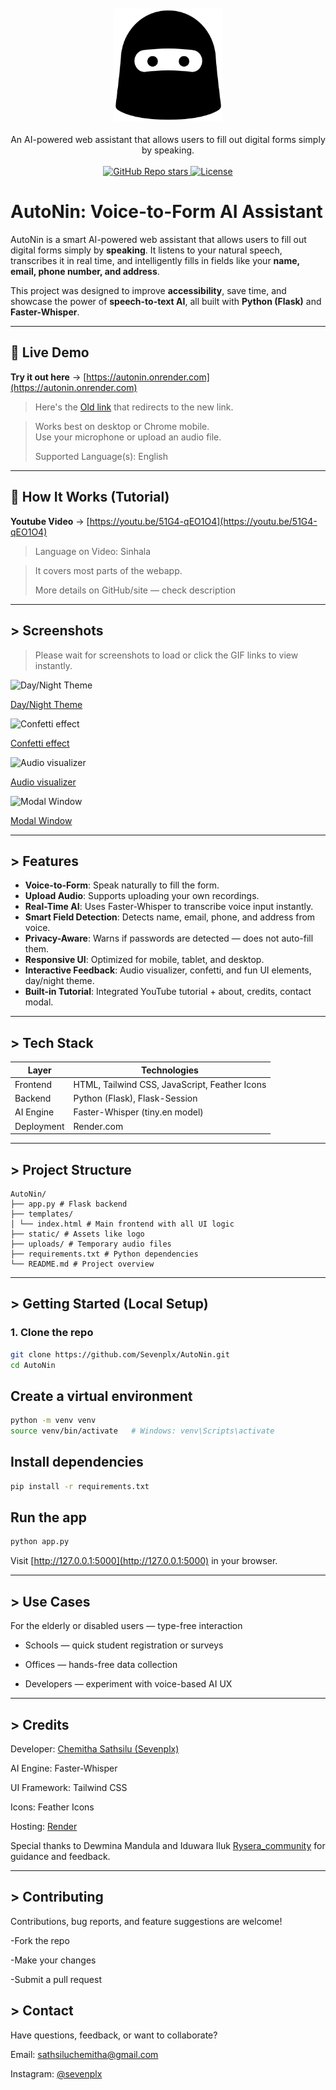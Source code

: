 <div align="center">
  <br><br>
  <picture>
    <source media="(prefers-color-scheme: light)" srcset="static/logo.png">
    <source media="(prefers-color-scheme: dark)" srcset="static/logo.png">
    <img src="static/logo.png" alt="AutoNin Logo" width="175">
  </picture>
  <br><br>
</div>

<div align="center">
  An AI-powered web assistant that allows users to fill out digital forms simply by speaking.
</div>

<br />

<div align="center">
  <a href="https://github.com/Sevenplx/AutoNin/stargazers">
    <img alt="GitHub Repo stars" src="https://img.shields.io/github/stars/Sevenplx/AutoNin">
  </a>
  <a href="https://github.com/Sevenplx/AutoNin/blob/main/LICENSE.md">
    <img alt="License" src="https://img.shields.io/badge/License-MIT-green">
  </a>
</div>


# AutoNin: Voice-to-Form AI Assistant

AutoNin is a smart AI-powered web assistant that allows users to fill out digital forms simply by **speaking**. It listens to your natural speech, transcribes it in real time, and intelligently fills in fields like your **name, email, phone number, and address**.

This project was designed to improve **accessibility**, save time, and showcase the power of **speech-to-text AI**, all built with **Python (Flask)** and **Faster-Whisper**.

---

## 🔗 Live Demo

**Try it out here** → [https://autonin.onrender.com](https://autonin.onrender.com)

> Here's the [Old link](https://autonin-no00.onrender.com) that redirects to the new link.

> Works best on desktop or Chrome mobile.  
> Use your microphone or upload an audio file.
>
> Supported Language(s): English
---

## 📘 How It Works (Tutorial)

**Youtube Video** → [https://youtu.be/51G4-qEO1O4](https://youtu.be/51G4-qEO1O4)
> Language on Video: Sinhala

> It covers most parts of the webapp.
> 
> More details on GitHub/site — check description

---

## > Screenshots
>Please wait for screenshots to load or click the GIF links to view instantly.
>
![Day/Night Theme](https://github.com/user-attachments/assets/30bceafa-c5b7-4871-b750-f58ae9c0c3b2)

[Day/Night Theme](https://github.com/user-attachments/assets/6ed4bda9-bd70-4deb-85f2-5f78278c54fd)

![Confetti effect](https://github.com/user-attachments/assets/1be1c8b8-5c7e-49f7-bd02-56afc4010e6e)

[Confetti effect](https://github.com/user-attachments/assets/0ffcc0ea-0be3-48db-8e04-fbcdb1d6d1e7)

![Audio visualizer](https://github.com/user-attachments/assets/9fba1d51-b68c-46f1-b96b-c2f9867f6588)

[Audio visualizer](https://github.com/user-attachments/assets/9a99c294-fa49-4c11-b7ff-dd4a623bf91d)

![Modal Window](https://github.com/user-attachments/assets/08ee0504-81fb-4d13-976c-561e7e3b19fe)

[Modal Window](https://github.com/user-attachments/assets/3fee54b3-6cbb-4ab3-86cc-4131ac46568f)

---
## > Features

-  **Voice-to-Form**: Speak naturally to fill the form.
-  **Upload Audio**: Supports uploading your own recordings.
-  **Real-Time AI**: Uses Faster-Whisper to transcribe voice input instantly.
-  **Smart Field Detection**: Detects name, email, phone, and address from voice.
-  **Privacy-Aware**: Warns if passwords are detected — does not auto-fill them.
-  **Responsive UI**: Optimized for mobile, tablet, and desktop.
-  **Interactive Feedback**: Audio visualizer, confetti, and fun UI elements, day/night theme.
-  **Built-in Tutorial**: Integrated YouTube tutorial + about, credits, contact modal.

---

## > Tech Stack

| Layer        | Technologies                               |
|--------------|--------------------------------------------|
| Frontend     | HTML, Tailwind CSS, JavaScript, Feather Icons |
| Backend      | Python (Flask), Flask-Session              |
| AI Engine    | Faster-Whisper (tiny.en model)             |
| Deployment   | Render.com                                 |

---

## > Project Structure
```plaintext 
AutoNin/
├── app.py # Flask backend
├── templates/
│ └── index.html # Main frontend with all UI logic
├── static/ # Assets like logo
├── uploads/ # Temporary audio files
├── requirements.txt # Python dependencies
└── README.md # Project overview
```

---

## > Getting Started (Local Setup)

### 1. Clone the repo

```bash
git clone https://github.com/Sevenplx/AutoNin.git
cd AutoNin
```
## Create a virtual environment

```bash
python -m venv venv
source venv/bin/activate   # Windows: venv\Scripts\activate
```
## Install dependencies

```bash
pip install -r requirements.txt
```
 ## Run the app

 ```bash
python app.py
```
Visit [http://127.0.0.1:5000](http://127.0.0.1:5000) in your browser.

---
## > Use Cases
 For the elderly or disabled users — type-free interaction

-  Schools — quick student registration or surveys

-  Offices — hands-free data collection

-  Developers — experiment with voice-based AI UX

---
## > Credits
Developer: [Chemitha Sathsilu (Sevenplx)](https://github.com/Sevenplx)

AI Engine: Faster-Whisper

UI Framework: Tailwind CSS

Icons: Feather Icons

Hosting: [Render](https://www.render.com)

Special thanks to Dewmina Mandula and Iduwara Iluk [Rysera_community](https://www.rysera.com) for guidance and feedback.

---
## > Contributing
Contributions, bug reports, and feature suggestions are welcome!

-Fork the repo

-Make your changes

-Submit a pull request

## > Contact
Have questions, feedback, or want to collaborate?

Email: sathsiluchemitha@gmail.com

Instagram: [@sevenplx](https://www.instagram.com/sevenplx)
